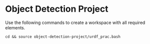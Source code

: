 # Object Detection Project
Use the following commands to create a workspace with all required elements.


```
cd && source object-detection-project/urdf_prac.bash
```

